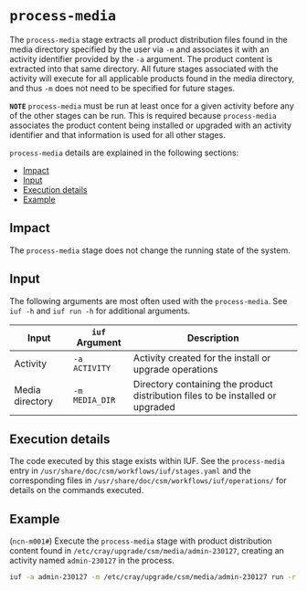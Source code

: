 # `process-media`

The `process-media` stage extracts all product distribution files found in the media directory specified by the user via `-m` and associates it with an activity identifier provided by the `-a` argument. The product
content is extracted into that same directory. All future stages associated with the activity will execute for all applicable products found in the media directory, and thus `-m` does not need to be specified for future stages.

**`NOTE`** `process-media` must be run at least once for a given activity before any of the other stages can be run. This is required because `process-media` associates the product content being installed or upgraded with an
activity identifier and that information is used for all other stages.

`process-media` details are explained in the following sections:

- [Impact](#impact)
- [Input](#input)
- [Execution details](#execution-details)
- [Example](#example)

## Impact

The `process-media` stage does not change the running state of the system.

## Input

The following arguments are most often used with the `process-media`. See `iuf -h` and `iuf run -h` for additional arguments.

| Input           | `iuf` Argument | Description                                                                     |
|-----------------|----------------|---------------------------------------------------------------------------------|
| Activity        | `-a ACTIVITY`  | Activity created for the install or upgrade operations                          |
| Media directory | `-m MEDIA_DIR` | Directory containing the product distribution files to be installed or upgraded |

## Execution details

The code executed by this stage exists within IUF. See the `process-media` entry in `/usr/share/doc/csm/workflows/iuf/stages.yaml` and the corresponding files in `/usr/share/doc/csm/workflows/iuf/operations/`
for details on the commands executed.

## Example

(`ncn-m001#`) Execute the `process-media` stage with product distribution content found in `/etc/cray/upgrade/csm/media/admin-230127`, creating an activity named `admin-230127` in the process.

```bash
iuf -a admin-230127 -m /etc/cray/upgrade/csm/media/admin-230127 run -r process-media
```
